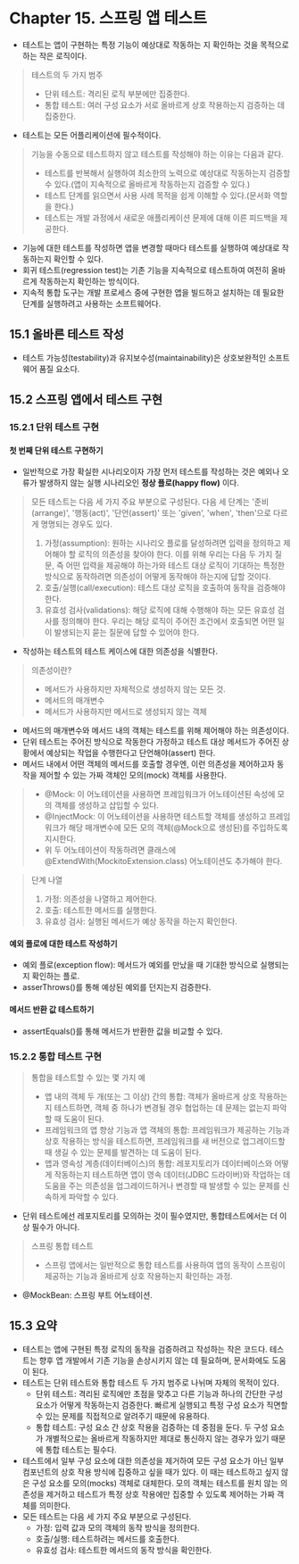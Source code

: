 # Chapter 15. 스프링 앱 테스트

- 테스트는 앱이 구현하는 특정 기능이 예상대로 작동하는 지 확인하는 것을 목적으로 하는 작은 로직이다.

> 테스트의 두 가지 범주
> - 단위 테스트: 격리된 로직 부분에만 집중한다.
> - 통합 테스트: 여러 구성 요소가 서로 올바르게 상호 작용하는지 검증하는 데 집중한다.

- 테스트는 모든 어플리케이션에 필수적이다.

> 기능을 수동으로 테스트하지 않고 테스트를 작성해야 하는 이유는 다음과 같다.
> - 테스트를 반복해서 실행하여 최소한의 노력으로 예상대로 작동하는지 검증할 수 있다.(앱이 지속적으로 올바르게 작동하는지 검증할 수 있다.)
> - 테스트 단계를 읽으면서 사용 사례 목적을 쉽게 이해할 수 있다.(문서화 역할을 한다.)
> - 테스트는 개발 과정에서 새로운 애플리케이션 문제에 대해 이른 피드백을 제공한다.

- 기능에 대한 테스트를 작성하면 앱을 변경할 때마다 테스트를 실행하여 예상대로 작동하는지 확인할 수 있다.
- 회귀 테스트(regression test)는 기존 기능을 지속적으로 테스트하여 여전히 올바르게 작동하는지 확인하는 방식이다.
- 지속적 통합 도구는 개발 프로세스 중에 구현한 앱을 빌드하고 설치하는 데 필요한 단계를 실행하려고 사용하는 소프트웨어다.

## 15.1 올바른 테스트 작성

- 테스트 가능성(testability)과 유지보수성(maintainability)은 상호보완적인 소프트웨어 품질 요소다.

## 15.2 스프링 앱에서 테스트 구현

### 15.2.1 단위 테스트 구현

#### 첫 번째 단위 테스트 구현하기

- 일반적으로 가장 확실한 시나리오이자 가장 먼저 테스트를 작성하는 것은 예외나 오류가 발생하지 않는 실행 시나리오인 **정상 플로(happy flow)** 이다.

> 모든 테스트는 다음 세 가지 주요 부분으로 구성된다. 다음 세 단계는 '준비(arrange)', '행동(act)', '단언(assert)' 또는 'given', 'when', 'then'으로 다르게 명명되는 경우도 있다. 
> 1. 가정(assumption): 원하는 시나리오 플로를 달성하려면 입력을 정의하고 제어해야 할 로직의 의존성을 찾아야 한다. 이를 위해 우리는 다음 두 가지 질문, 즉 어떤 입력을 제공해야 하는가와 테스트 대상 로직이 기대하는 특정한 방식으로 동작하려면 의존성이 어떻게 동작해야 하는지에 답할 것이다.
> 2. 호출/실행(call/execution): 테스트 대상 로직을 호출하여 동작을 검증해야 한다.
> 3. 유효성 검사(validations): 해당 로직에 대해 수행해야 하는 모든 유효성 검사를 정의해야 한다. 우리는 해당 로직이 주어진 조건에서 호출되면 어떤 일이 발생되는지 묻는 질문에 답할 수 있어야 한다.

- 작성하는 테스트의 테스트 케이스에 대한 의존성을 식별한다.

> 의존성이란?
> - 메서드가 사용하지만 자체적으로 생성하지 않는 모든 것.
> - 메서드의 매개변수
> - 메서드가 사용하지만 메서드로 생성되지 않는 객체

- 메서드의 매개변수와 메서드 내의 객체는 테스트를 위해 제어해야 하는 의존성이다.
- 단위 테스트는 주어진 방식으로 작동한다 가정하고 테스트 대상 메서드가 주어진 상황에서 예상되는 작업을 수행한다고 단언해야(assert) 한다.
- 메서드 내에서 어떤 객체의 메서드를 호출할 경우엔, 이런 의존성을 제어하고자 동작을 제어할 수 있는 가짜 객체인 모의(mock) 객체를 사용한다.

> - @Mock: 이 어노테이션을 사용하면 프레임워크가 어노테이션된 속성에 모의 객체를 생성하고 삽입할 수 있다.
> - @InjectMock: 이 어노테이션을 사용하면 테스트할 객체를 생성하고 프레임워크가 해당 매개변수에 모든 모의 객체(@Mock으로 생성된)를 주입하도록 지시한다.
> - 위 두 어노테이션이 작동하려면 클래스에 @ExtendWith(MockitoExtension.class) 어노테이션도 추가해야 한다.

> 단계 나열
> 1. 가정: 의존성을 나열하고 제어한다.
> 2. 호출: 테스트한 메서드를 실행한다.
> 3. 유효성 검사: 실행된 메서드가 예상 동작을 하는지 확인한다.

#### 예외 플로에 대한 테스트 작성하기

- 예외 플로(exception flow): 메서드가 예외를 만났을 때 기대한 방식으로 실행되는지 확인하는 플로.
- asserThrows()를 통해 예상된 예외를 던지는지 검증한다.

#### 메서드 반환 값 테스트하기

- assertEquals()를 통해 메서드가 반환한 값을 비교할 수 있다.

### 15.2.2 통합 테스트 구현

> 통합을 테스트할 수 있는 몇 가지 예
> - 앱 내의 객체 두 개(또는 그 이상) 간의 통합: 객체가 올바르게 상호 작용하는지 테스트하면, 객체 중 하나가 변경될 경우 협업하는 데 문제는 없는지 파악할 때 도움이 된다.
> - 프레임워크의 앱 향상 기능과 앱 객체의 통합: 프레임워크가 제공하는 기능과 상호 작용하는 방식을 테스트하면, 프레임워크를 새 버전으로 업그레이드할 때 생길 수 있는 문제를 발견하는 데 도움이 된다.
> - 앱과 영속성 계층(데이터베이스)의 통합: 레포지토리가 데이터베이스와 어떻게 작동하는지 테스트하면 앱이 영속 데이터(JDBC 드라이버)와 작업하는 데 도움을 주는 의존성을 업그레이드하거나 변경할 때 발생할 수 있는 문제를 신속하게 파악할 수 있다.

- 단위 테스트에선 레포지토리를 모의하는 것이 필수였지만, 통합테스트에서는 더 이상 필수가 아니다.

> 스프링 통합 테스트
> - 스프링 앱에서는 일반적으로 통합 테스트를 사용하여 앱의 동작이 스프링이 제공하는 기능과 올바르게 상호 작용하는지 확인하는 과정.

- @MockBean: 스프링 부트 어노테이션.

## 15.3 요약

- 테스트는 앱에 구현된 특정 로직의 동작을 검증하려고 작성하는 작은 코드다. 테스트는 향후 앱 개발에서 기존 기능을 손상시키지 않는 데 필요하며, 문서화에도 도움이 된다.
- 테스트는 단위 테스트와 통합 테스트 두 가지 범주로 나뉘며 자체의 목적이 있다.
  - 단위 테스트: 격리된 로직에만 초점을 맞추고 다른 기능과 하나의 간단한 구성 요소가 어떻게 작동하는지 검증한다. 빠르게 실행되고 특정 구성 요소가 직면할 수 있는 문제를 직접적으로 알려주기 때문에 유용하다.
  - 통합 테스트: 구성 요소 간 상호 작용을 검증하는 데 중점을 둔다. 두 구성 요소가 개별적으로는 올바르게 작동하지만 제대로 통신하지 않는 경우가 있기 때문에 통합 테스트는 필수다.
- 테스트에서 일부 구성 요소에 대한 의존성을 제거하여 모든 구성 요소가 아닌 일부 컴포넌트의 상호 작용 방식에 집중하고 싶을 때가 있다. 이 때는 테스트하고 싶지 않은 구성 요소를 모의(mocks) 객체로 대체한다. 모의 객체는 테스트를 원치 않는 의존성을 제거하고 테스트가 특정 상호 작용에만 집중할 수 있도록 제어하는 가짜 객체를 의미한다.
- 모든 테스트는 다음 세 가지 주요 부분으로 구성된다.
  - 가정: 입력 값과 모의 객체의 동작 방식을 정의한다.
  - 호출/실행: 테스트하려는 메서드를 호출한다.
  - 유효성 검사: 테스트한 메서드의 동작 방식을 확인한다.
